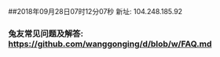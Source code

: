 ##2018年09月28日07时12分07秒 新址: 104.248.185.92
### 兔友常见问题及解答: https://github.com/wanggonging/d/blob/w/FAQ.md
